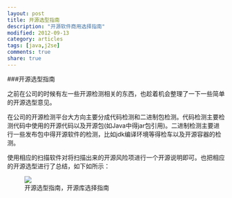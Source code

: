 ```yaml
---
layout: post
title: 开源选型指南
description: "开源软件商用选择指南"
modified: 2012-09-13
category: articles
tags: [java,j2se]
comments: true
share: true
---
```


###开源选型指南

之前在公司的时候有左一些开源检测相关的东西，也趁着机会整理了一下一些简单的开源选型意见。

在公司的开源检测平台大方向主要分成代码检测和二进制包检测。代码检测主要检测代码中使用的开源代码以及开源包(如Java中得jar包引用)。二进制检测主要进行一些发布包中得开源软件的检测，比如jdk编译环境等得检车以及开源容器的检测。

使用相应的扫描软件对将扫描出来的开源风险项进行一个开源说明即可。也把相应的开源选型进行了总结，如下如所示：

<figure>
	<img src="{{ site.url }}/images/blog2014/OpenSourceLicense.png">
    <figcaption>开源选型指南，开源库选择指南</figcaption>
</figure>